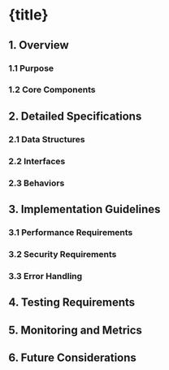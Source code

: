 # {title}

## 1. Overview

### 1.1 Purpose

### 1.2 Core Components

## 2. Detailed Specifications

### 2.1 Data Structures

### 2.2 Interfaces

### 2.3 Behaviors

## 3. Implementation Guidelines

### 3.1 Performance Requirements

### 3.2 Security Requirements

### 3.3 Error Handling

## 4. Testing Requirements

## 5. Monitoring and Metrics

## 6. Future Considerations
